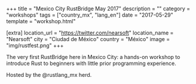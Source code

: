 +++
title = "Mexico City RustBridge May 2017"
description = ""
category = "workshops"
tags = ["country_mx", "lang_en"]
date = "2017-05-29"
template = "workshop.html"

[extra]
location_url = "https://twitter.com/nearsoft"
location_name = "Nearsoft"
city = "Ciudad de México"
country = "México"
image = "img/rustfest.png"
+++


The very first RustBridge here in Mexico City: a hands-on workshop to introduce Rust to beginners with little prior programming experience.

Hosted by the @rustlang_mx herd.
